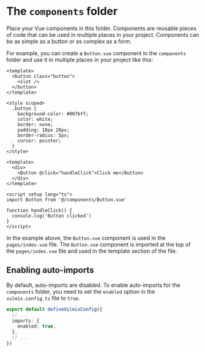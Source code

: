 # The `components` folder

Place your Vue components in this folder. Components are reusable pieces of code that can be used in multiple places in your project. Components can be as simple as a button or as complex as a form.

For example, you can create a `Button.vue` component in the `components` folder and use it in multiple places in your project like this:

```vue [components/Button.vue]
<template>
  <button class="button">
    <slot />
  </button>
</template>

<style scoped>
  .button {
    background-color: #007bff;
    color: white;
    border: none;
    padding: 10px 20px;
    border-radius: 5px;
    cursor: pointer;
  }
</style>
```

```vue [pages/index.vue]{3,8}
<template>
  <div>
    <Button @click="handleClick">Click me</Button>
  </div>
</template>

<script setup lang="ts">
import Button from '@/components/Button.vue'

function handleClick() {
  console.log('Button clicked')
}
</script>
```

In the example above, the `Button.vue` component is used in the `pages/index.vue` file. The `Button.vue` component is imported at the top of the `pages/index.vue` file and used in the template section of the file.

## Enabling auto-imports

By default, auto-imports are disabled. To enable auto-imports for the `components` folder, you need to set the `enabled` option in the `vulmix.config.ts` file to `true`.

```ts [vulmix.config.ts]{3-5}
export default defineVulmixConfig({
  // ...
  imports: {
    enabled: true,
  },
  // ...
})
```
